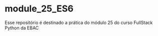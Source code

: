 # module_25_ES6
Esse repositório é destinado a prática do módulo 25 do curso FullStack Python da EBAC 
